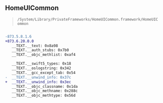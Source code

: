 ## HomeUICommon

> `/System/Library/PrivateFrameworks/HomeUICommon.framework/HomeUICommon`

```diff

-873.5.8.1.6
+873.6.20.0.0
   __TEXT.__text: 0x8a98
   __TEXT.__auth_stubs: 0x7b0
   __TEXT.__objc_methlist: 0xaf4

   __TEXT.__swift5_types: 0x18
   __TEXT.__oslogstring: 0x342
   __TEXT.__gcc_except_tab: 0x54
-  __TEXT.__unwind_info: 0x37c
+  __TEXT.__unwind_info: 0x3ec
   __TEXT.__objc_classname: 0x1da
   __TEXT.__objc_methname: 0x288c
   __TEXT.__objc_methtype: 0x56d

```
